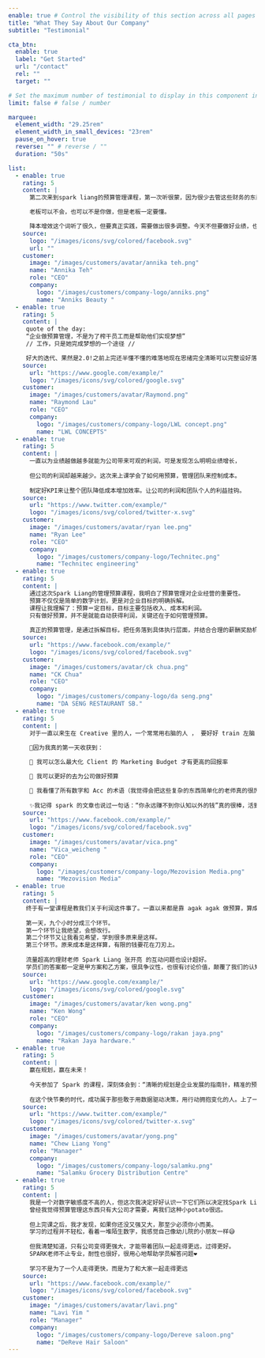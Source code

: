 ```yaml
---
enable: true # Control the visibility of this section across all pages where it is used
title: "What They Say About Our Company"
subtitle: "Testimonial"

cta_btn:
  enable: true
  label: "Get Started"
  url: "/contact"
  rel: ""
  target: ""

# Set the maximum number of testimonial to display in this component instance
limit: false # false / number

marquee:
  element_width: "29.25rem"
  element_width_in_small_devices: "23rem"
  pause_on_hover: true
  reverse: "" # reverse / ""
  duration: "50s"

list:
  - enable: true
    rating: 5
    content: |
      第二次来到spark liang的预算管理课程，第一次听很蒙，因为很少去管这些财务的东西，一直在想怎么做好服务，提升业绩、培养更多的人，但却忘了一个非常重要的东西！【预算管理】。

      老板可以不会，也可以不是你做，但是老板一定要懂。

      降本增效这个词听了很久，但要真正实践，需要做出很多调整。今天不但要做好业绩，也要好好的做预算管理，让每一分钱发挥它最大的价值花，这个课程非常棒！谢谢spark liang
    source:
      logo: "/images/icons/svg/colored/facebook.svg"
      url: ""
    customer:
      image: "/images/customers/avatar/annika teh.png"
      name: "Annika Teh"
      role: "CEO"
      company:
        logo: "/images/customers/company-logo/anniks.png"
        name: "Anniks Beauty "
  - enable: true
    rating: 5
    content: |
     quote of the day:
     “企业做预算管理，不是为了榨干员工而是帮助他们实现梦想”
     // 工作，只是她完成梦想的一个途径 //

     好大的迭代、果然是2.0!之前上完还半懂不懂的难落地现在思绪完全清晰可以完整设好落地!
    source:
      url: "https://www.google.com/example/"
      logo: "/images/icons/svg/colored/google.svg"
    customer:
      image: "/images/customers/avatar/Raymond.png"
      name: "Raymond Lau"
      role: "CEO"
      company:
        logo: "/images/customers/company-logo/LWL concept.png"
        name: "LWL CONCEPTS"
  - enable: true
    rating: 5
    content: |
      一直以为业绩越做越多就能为公司带来可观的利润，可是发现怎么明明业绩增长，
      
      但公司的利润却越来越少。这次来上课学会了如何用预算，管理团队来控制成本。
      
      制定好KPI来让整个团队降低成本增加效率。让公司的利润和团队个人的利益挂钩。
    source:
      url: "https://www.twitter.com/example/"
      logo: "/images/icons/svg/colored/twitter-x.svg"
    customer:
      image: "/images/customers/avatar/ryan lee.png"
      name: "Ryan Lee"
      role: "CEO"
      company:
        logo: "/images/customers/company-logo/Technitec.png"
        name: "Technitec engineering"
  - enable: true
    rating: 5
    content: |
      通过这次Spark Liang的管理预算课程，我明白了预算管理对企业经营的重要性。
      预算不仅仅是简单的数字计划，更是对企业目标的明确拆解。
      课程让我理解了：预算＝定目标，目标主要包括收入、成本和利润。
      只有做好预算，并不是就能自动获得利润，关键还在于如何管理预算。
      
      真正的预算管理，是通过拆解目标，把任务落到具体执行层面，并结合合理的薪酬奖励机制，激励团队主动达成结果。这次学习让我意识到，利润是管理出来的，未来我会更加重视预算管理，通过科学的目标拆解和有效的激励措施，带领团队一起拿结果，创造更好的业绩
    source:
      url: "https://www.facebook.com/example/"
      logo: "/images/icons/svg/colored/facebook.svg"
    customer:
      image: "/images/customers/avatar/ck chua.png"
      name: "CK Chua"
      role: "CEO"
      company:
        logo: "/images/customers/company-logo/da seng.png"
        name: "DA SENG RESTAURANT SB."
  - enable: true
    rating: 5
    content: |
      对于一直以来生在 Creative 里的人，一个常常用右脑的人 ， 要好好 train 左脑 思考和分析 真的需要时间和训练 不然一两天就会突然变神仙的 hahaha 但是我不会说我不会，我会说 我会学 
      
      💪因为我真的第一天收获到：

      💎 我可以怎么最大化 Client 的 Marketing Budget 才有更高的回报率

      💎 我可以更好的去为公司做好预算

      💎 我看懂了所有数字和 Acc 的术语（我觉得会把这些复杂的东西简单化的老师真的很厉害 也很用心 
      
      ✨我记得 spark 的文章也说过一句话：“你永远赚不到你认知以外的钱”真的很棒，活到老学到老～
    source:
      url: "https://www.facebook.com/example/"
      logo: "/images/icons/svg/colored/facebook.svg"
    customer:
      image: "/images/customers/avatar/vica.png"
      name: "Vica_weicheng "
      role: "CEO"
      company:
        logo: "/images/customers/company-logo/Mezovision Media.png"
        name: "Mezovision Media"
  - enable: true
    rating: 5
    content: |
     终于有一堂课程是教我们关于利润这件事了。一直以来都是靠 agak agak 做预算，算成本，设目标，想策略。
     
     第一天，九个小时分成三个环节。
     第一个环节让我绝望，会想改行。
     第二个环节又让我看见希望，学到很多原来是这样。
     第三个环节。原来成本是这样算，有限的钱要花在刀刃上。
     
     流量超高的理财老师 Spark Liang 张开亮 的互动问题也设计超好。
     学员们的答案都一定是甲方案和乙方案，很具争议性，也很有讨论价值，颠覆了我们的认知。忙着扩充的老板们真的不止要顾着 p&l, cash flow 也相当重要。
    source:
      url: "https://www.google.com/example/"
      logo: "/images/icons/svg/colored/google.svg"
    customer:
      image: "/images/customers/avatar/ken wong.png"
      name: "Ken Wong"
      role: "CEO"
      company:
        logo: "/images/customers/company-logo/rakan jaya.png"
        name: "Rakan Jaya hardware."
  - enable: true
    rating: 5
    content: |
      赢在规划，赢在未来！
      
      今天参加了 Spark 的课程，深刻体会到：“清晰的规划是企业发展的指南针，精准的预算是穿越迷雾的灯塔。”他教的不仅仅是“认清目标”二字，更为企业转型提供了量化路径。
      
      在这个快节奏的时代，成功属于那些敢于用数据驱动决策，用行动拥抱变化的人。上了一节满满的一课，期待实践中创造价值！
    source:
      url: "https://www.twitter.com/example/"
      logo: "/images/icons/svg/colored/twitter-x.svg"
    customer:
      image: "/images/customers/avatar/yong.png"
      name: "Chew Liang Yong"
      role: "Manager"
      company:
        logo: "/images/customers/company-logo/salamku.png"
        name: "Salamku Grocery Distribution Centre"
  - enable: true
    rating: 5
    content: |
      我是一个对数字敏感度不高的人，但这次我决定好好认识一下它们所以决定找Spark Liang 張開亮老师学习预算管理课。  
      曾经我觉得预算管理这东西只有大公司才需要，离我们这种小potato很远。
      
      但上完课之后，我才发现，如果你还没又强又大，那至少必须你小而美。
      学习的过程并不轻松，看着一堆陌生数字，我感觉自己像幼儿院的小朋友一样😅
      
      但我清楚知道，只有公司变得更强大，才能带着团队一起走得更远，过得更好。  
      SPARK老师不止专业，耐性也很好，很用心地帮助学员解答问题❤️
      
      学习不是为了一个人走得更快，而是为了和大家一起走得更远
    source:
      url: "https://www.facebook.com/example/"
      logo: "/images/icons/svg/colored/facebook.svg"
    customer:
      image: "/images/customers/avatar/lavi.png"
      name: "Lavi Yim "
      role: "Manager"
      company:
        logo: "/images/customers/company-logo/Dereve saloon.png"
        name: "DeReve Hair Saloon"
---
```

